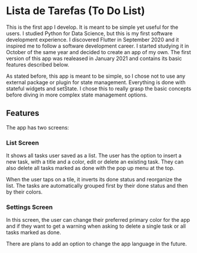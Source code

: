# Lista de Tarefas (To Do List)

This is the first app I develop. It is meant to be simple yet useful for the users. I studied Python for Data Science, but this is my first software development experience. I discovered Flutter in September 2020 and it inspired me to follow a software development career. I started studying it in October of the same year and decided to create an app of my own. The first version of this app was realeased in January 2021 and contains its basic features described below.

As stated before, this app is meant to be simple, so I chose not to use any external package or plugin for state management. Everything is done with stateful widgets and setState. I chose this to really grasp the basic concepts before diving in more complex state management options.

## Features

The app has two screens:

### List Screen

It shows all tasks user saved as a list. The user has the option to insert a new task, with a title and a color, edit or delete an existing task. They can also delete all tasks marked as done with the pop up menu at the top.

When the user taps on a tile, it inverts its done status and reorganize the list. The tasks are automatically grouped first by their done status and then by their colors.

### Settings Screen

In this screen, the user can change their preferred primary color for the app and if they want to get a warning when asking to delete a single task or all tasks marked as done.

There are plans to add an option to change the app language in the future.